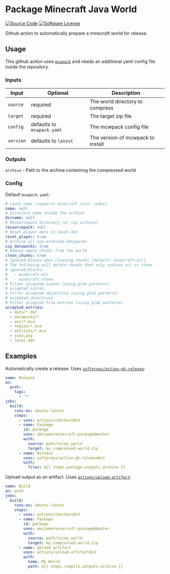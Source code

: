 # Package Minecraft Java World

[![Source Code](https://img.shields.io/badge/source-aksiome/minecraft--package-4078C0.svg?style=flat-square&labelColor=555555&logo=github)](https://github.com/aksiome/minecraft-package)
[![Software License](https://img.shields.io/github/license/aksiome/minecraft-package?style=flat-square)](https://github.com/aksiome/minecraft-package/blob/master/LICENSE)

Github action to automatically prepare a minecraft world for release.

## Usage
This github action uses [`mcwpack`](https://github.com/aksiome/mcwpack) and needs an additional yaml config file inside the repository.

### Inputs

| Input     | Optional                   | Description                       |
| --------- | -------------------------- | --------------------------------- |
| `source`  | required                   | The world directory to compress   |
| `target`  | required                   | The target zip file               |
| `config`  | defaults to `mcwpack.yaml` | The mcwpack config file           |
| `version` | defaults to `latest`       | The version of mcwpack to install |

### Outputs
`archive` - Path to the archive containing the compressed world

### Config

Default `mcwpack.yaml`:

```yaml
# Level name (supports minecraft color codes)
name: null
# Directory name inside the archive
dirname: null
# Resourcepack directory (or zip archive)
resourcepack: null
# Reset player data in level.dat
reset_player: true
# Archive all non-archived datapacks
zip_datapacks: true
# Remove empty chunks from the world
clean_chunks: true
# Ignored blocks when cleaning chunks (default: minecraft:air)
# The following will delete chunks that only contain air or stone
# ignored_blocks:
#   - minecraft:air
#   - minecraft:stone
# Filter accepted scores (using glob patterns)
# accepted_scores:
# Filter accepted objectives (using glob patterns)
# accepted_objectives:
# Filter accepted file entries (using glob patterns)
accepted_entries:
  - data/*.dat
  - datapacks/*
  - poi/*.mca
  - region/*.mca
  - entities/*.mca
  - icon.png
  - level.dat
```

## Examples
Automatically create a release. Uses [`softprops/action-gh-release`](https://github.com/softprops/action-gh-release):
```yml
name: Release
on:
  push:
    tags:
      - '*'
jobs:
  build:
    runs-on: ubuntu-latest
    steps:
      - uses: actions/checkout@v3
      - name: Package
        id: package
        uses: aksiome/minecraft-package@master
        with:
          source: path/to/my_world
          target: my_compressed_world.zip
      - name: Release
        uses: softprops/action-gh-release@v1
        with:
          files: ${{ steps.package.outputs.archive }}
```

Upload output as an artifact. Uses [`actions/upload-artifact`](https://github.com/actions/upload-artifact):
```yml
name: Build
on: push
jobs:
  build:
    runs-on: ubuntu-latest
    steps:
      - uses: actions/checkout@v3
      - name: Package
        id: package
        uses: aksiome/minecraft-package@master
        with:
          source: path/to/my_world
          target: my_compressed_world.zip
      - name: Upload artifact
        uses: actions/upload-artifact@v3
        with:
          name: My World
          path: ${{ steps.compile.outputs.archive }}
```

